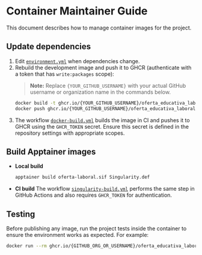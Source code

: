 # Container Maintainer Guide

This document describes how to manage container images for the project.

## Update dependencies

1. Edit [`environment.yml`](../../environment.yml) when dependencies change.
2. Rebuild the development image and push it to GHCR (authenticate with a token that has `write:packages` scope):
   > **Note:** Replace `{YOUR_GITHUB_USERNAME}` with your actual GitHub username or organization name in the commands below.
   ```bash
   docker build -t ghcr.io/{YOUR_GITHUB_USERNAME}/oferta_educativa_laboral:dev .
   docker push ghcr.io/{YOUR_GITHUB_USERNAME}/oferta_educativa_laboral:dev
   ```
3. The workflow [`docker-build.yml`](../../.github/workflows/docker-build.yml) builds the image in CI and pushes it to GHCR using the `GHCR_TOKEN` secret. Ensure this secret is defined in the repository settings with appropriate scopes.

## Build Apptainer images

- **Local build**
  ```bash
  apptainer build oferta-laboral.sif Singularity.def
  ```
- **CI build**
  The workflow [`singularity-build.yml`](../../.github/workflows/singularity-build.yml) performs the same step in GitHub Actions and also requires `GHCR_TOKEN` for authentication.

## Testing

Before publishing any image, run the project tests inside the container to ensure the environment works as expected. For example:

```bash
docker run --rm ghcr.io/{GITHUB_ORG_OR_USERNAME}/oferta_educativa_laboral:dev pytest --maxfail=1 --disable-warnings -q
```
